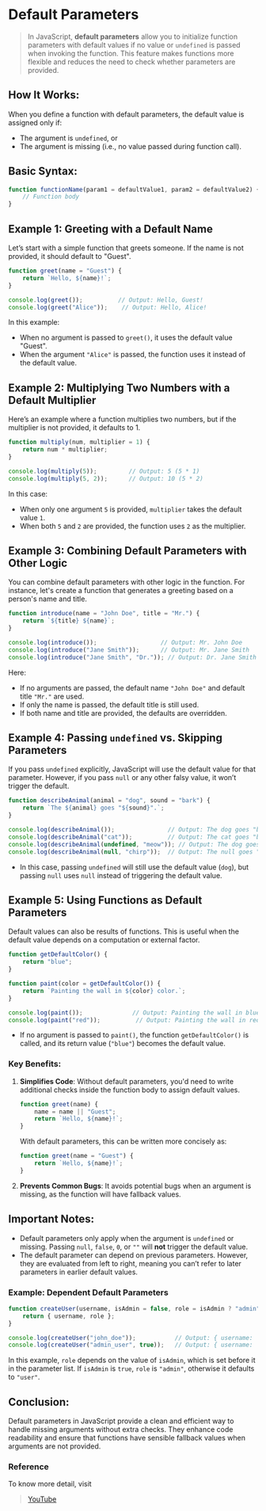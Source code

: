 # Default Parameters 

> In JavaScript, **default parameters** allow you to initialize function parameters with default values if no value or `undefined` is passed when invoking the function. This feature makes functions more flexible and reduces the need to check whether parameters are provided.

## How It Works:
When you define a function with default parameters, the default value is assigned only if:
- The argument is `undefined`, or
- The argument is missing (i.e., no value passed during function call).

## Basic Syntax:
```javascript
function functionName(param1 = defaultValue1, param2 = defaultValue2) {
    // Function body
}
```

## Example 1: Greeting with a Default Name
Let’s start with a simple function that greets someone. If the name is not provided, it should default to "Guest".

```javascript
function greet(name = "Guest") {
    return `Hello, ${name}!`;
}

console.log(greet());          // Output: Hello, Guest!
console.log(greet("Alice"));    // Output: Hello, Alice!
```
In this example:
- When no argument is passed to `greet()`, it uses the default value "Guest".
- When the argument `"Alice"` is passed, the function uses it instead of the default value.

## Example 2: Multiplying Two Numbers with a Default Multiplier
Here’s an example where a function multiplies two numbers, but if the multiplier is not provided, it defaults to 1.

```javascript
function multiply(num, multiplier = 1) {
    return num * multiplier;
}

console.log(multiply(5));         // Output: 5 (5 * 1)
console.log(multiply(5, 2));      // Output: 10 (5 * 2)
```
In this case:
- When only one argument `5` is provided, `multiplier` takes the default value `1`.
- When both `5` and `2` are provided, the function uses `2` as the multiplier.

## Example 3: Combining Default Parameters with Other Logic
You can combine default parameters with other logic in the function. For instance, let's create a function that generates a greeting based on a person's name and title.

```javascript
function introduce(name = "John Doe", title = "Mr.") {
    return `${title} ${name}`;
}

console.log(introduce());                  // Output: Mr. John Doe
console.log(introduce("Jane Smith"));      // Output: Mr. Jane Smith
console.log(introduce("Jane Smith", "Dr.")); // Output: Dr. Jane Smith
```
Here:
- If no arguments are passed, the default name `"John Doe"` and default title `"Mr."` are used.
- If only the name is passed, the default title is still used.
- If both name and title are provided, the defaults are overridden.

## Example 4: Passing `undefined` vs. Skipping Parameters
If you pass `undefined` explicitly, JavaScript will use the default value for that parameter. However, if you pass `null` or any other falsy value, it won’t trigger the default.

```javascript
function describeAnimal(animal = "dog", sound = "bark") {
    return `The ${animal} goes "${sound}".`;
}

console.log(describeAnimal());               // Output: The dog goes "bark".
console.log(describeAnimal("cat"));          // Output: The cat goes "bark".
console.log(describeAnimal(undefined, "meow")); // Output: The dog goes "meow".
console.log(describeAnimal(null, "chirp"));  // Output: The null goes "chirp".
```
- In this case, passing `undefined` will still use the default value (`dog`), but passing `null` uses `null` instead of triggering the default value.

## Example 5: Using Functions as Default Parameters
Default values can also be results of functions. This is useful when the default value depends on a computation or external factor.

```javascript
function getDefaultColor() {
    return "blue";
}

function paint(color = getDefaultColor()) {
    return `Painting the wall in ${color} color.`;
}

console.log(paint());              // Output: Painting the wall in blue color.
console.log(paint("red"));          // Output: Painting the wall in red color.
```
- If no argument is passed to `paint()`, the function `getDefaultColor()` is called, and its return value (`"blue"`) becomes the default value.

### Key Benefits:
1. **Simplifies Code**: Without default parameters, you'd need to write additional checks inside the function body to assign default values.
   ```javascript
   function greet(name) {
       name = name || "Guest";
       return `Hello, ${name}!`;
   }
   ```
   With default parameters, this can be written more concisely as:
   ```javascript
   function greet(name = "Guest") {
       return `Hello, ${name}!`;
   }
   ```

2. **Prevents Common Bugs**: It avoids potential bugs when an argument is missing, as the function will have fallback values.

## Important Notes:
- Default parameters only apply when the argument is `undefined` or missing. Passing `null`, `false`, `0`, or `""` will **not** trigger the default value.
- The default parameter can depend on previous parameters. However, they are evaluated from left to right, meaning you can’t refer to later parameters in earlier default values.

### Example: Dependent Default Parameters
```javascript
function createUser(username, isAdmin = false, role = isAdmin ? "admin" : "user") {
    return { username, role };
}

console.log(createUser("john_doe"));           // Output: { username: 'john_doe', role: 'user' }
console.log(createUser("admin_user", true));   // Output: { username: 'admin_user', role: 'admin' }
```

In this example, `role` depends on the value of `isAdmin`, which is set before it in the parameter list. If `isAdmin` is `true`, `role` is `"admin"`, otherwise it defaults to `"user"`.

## Conclusion:
Default parameters in JavaScript provide a clean and efficient way to handle missing arguments without extra checks. They enhance code readability and ensure that functions have sensible fallback values when arguments are not provided.

### Reference 
To know more detail, visit
> [YouTube](https://www.youtube.com/watch?v=r7I1ViZR08o&list=PLfEr2kn3s-br9ZFmejfLhAgMbGgbpdof8&index=87&pp=iAQB)